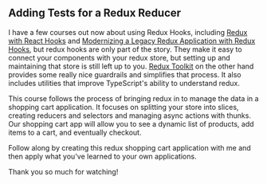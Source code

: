 ## Adding Tests for a Redux Reducer

I have a few courses out now about using Redux Hooks, including [Redux with React Hooks](https://egghead.io/courses/redux-with-react-hooks-8a37) and [Modernizing a Legacy Redux Application with Redux Hooks](https://egghead.io/courses/modernizing-a-legacy-redux-application-with-react-hooks-c528), but redux hooks are only part of the story. They make it easy to connect your components with your redux store, but setting up and maintaining that store is still left up to you. [Redux Toolkit](https://redux-toolkit.js.org/) on the other hand provides some really nice guardrails and simplifies that process. It also includes utilities that improve TypeScript's ability to understand redux.

This course follows the process of bringing redux in to manage the data in a shopping cart application. It focuses on splitting your store into slices, creating reducers and selectors and managing async actions with thunks. Our shopping cart app will allow you to see a dynamic list of products, add items to a cart, and eventually checkout.

Follow along by creating this redux shopping cart application with me and then apply what you've learned to your own applications.

Thank you so much for watching!
